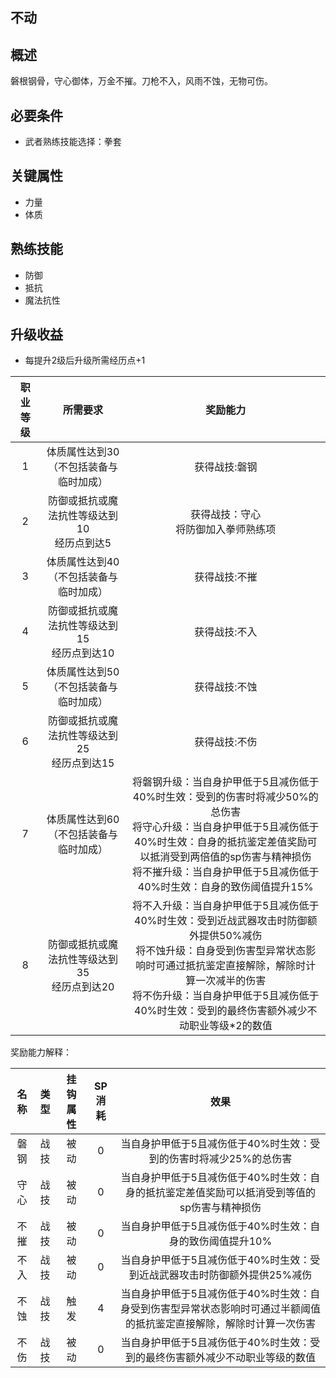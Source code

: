 ## 不动

## 概述

磐根钢骨，守心御体，万金不摧。刀枪不入，风雨不蚀，无物可伤。

## 必要条件

* 武者熟练技能选择：拳套

## 关键属性

* 力量
* 体质

## 熟练技能

* 防御
* 抵抗
* 魔法抗性

## 升级收益

* 每提升2级后升级所需经历点+1

职业等级|所需要求|奖励能力
:--:|:--:|:--:
1|体质属性达到30（不包括装备与临时加成）|获得战技:磐钢
2|防御或抵抗或魔法抗性等级达到10<br>经历点到达5|获得战技：守心<br>将防御加入拳师熟练项
3|体质属性达到40（不包括装备与临时加成）|获得战技:不摧
4|防御或抵抗或魔法抗性等级达到15<br>经历点到达10|获得战技:不入
5|体质属性达到50（不包括装备与临时加成）|获得战技:不蚀
6|防御或抵抗或魔法抗性等级达到25<br>经历点到达15|获得战技:不伤
7|体质属性达到60（不包括装备与临时加成）|将磐钢升级：当自身护甲低于5且减伤低于40%时生效：受到的伤害时将减少50%的总伤害<br>将守心升级：当自身护甲低于5且减伤低于40%时生效：自身的抵抗鉴定差值奖励可以抵消受到两倍值的sp伤害与精神损伤<br>将不摧升级：当自身护甲低于5且减伤低于40%时生效：自身的致伤阈值提升15%
8|防御或抵抗或魔法抗性等级达到35<br>经历点到达20|将不入升级：当自身护甲低于5且减伤低于40%时生效：受到近战武器攻击时防御额外提供50%减伤<br>将不蚀升级：自身受到伤害型异常状态影响时可通过抵抗鉴定直接解除，解除时计算一次减半的伤害<br>将不伤升级：当自身护甲低于5且减伤低于40%时生效：受到的最终伤害额外减少不动职业等级*2的数值

奖励能力解释：

名称|类型|挂钩属性|SP消耗|效果
:--:|:--:|:--:|:--:|:--:
磐钢|战技|被动|0|当自身护甲低于5且减伤低于40%时生效：受到的伤害时将减少25%的总伤害
守心|战技|被动|0|当自身护甲低于5且减伤低于40%时生效：自身的抵抗鉴定差值奖励可以抵消受到等值的sp伤害与精神损伤
不摧|战技|被动|0|当自身护甲低于5且减伤低于40%时生效：自身的致伤阈值提升10%
不入|战技|被动|0|当自身护甲低于5且减伤低于40%时生效：受到近战武器攻击时防御额外提供25%减伤
不蚀|战技|触发|4|当自身护甲低于5且减伤低于40%时生效：自身受到伤害型异常状态影响时可通过半额阈值的抵抗鉴定直接解除，解除时计算一次伤害
不伤|战技|被动|0|当自身护甲低于5且减伤低于40%时生效：受到的最终伤害额外减少不动职业等级的数值
